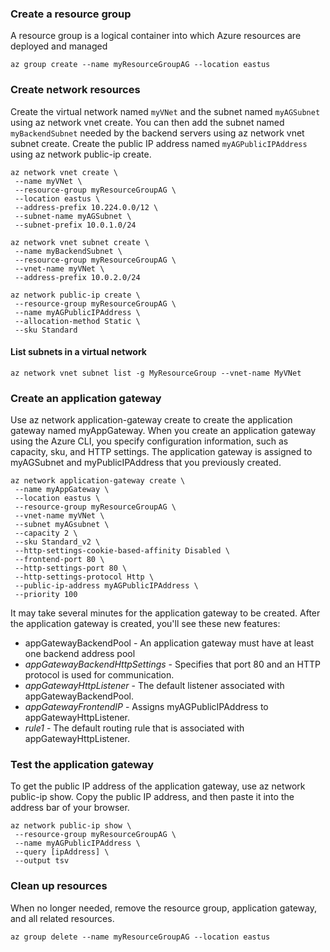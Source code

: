 ### Create a resource group

A resource group is a logical container into which Azure resources are deployed and managed
```
az group create --name myResourceGroupAG --location eastus
```

### Create network resources
Create the virtual network named ```myVNet``` and the subnet named ```myAGSubnet``` using az network vnet create. You can then add the subnet named ```myBackendSubnet``` needed by the backend servers using az network vnet subnet create. Create the public IP address named ```myAGPublicIPAddress``` using az network public-ip create.

```
az network vnet create \
 --name myVNet \
 --resource-group myResourceGroupAG \
 --location eastus \
 --address-prefix 10.224.0.0/12 \
 --subnet-name myAGSubnet \
 --subnet-prefix 10.0.1.0/24

az network vnet subnet create \
 --name myBackendSubnet \
 --resource-group myResourceGroupAG \
 --vnet-name myVNet \
 --address-prefix 10.0.2.0/24

az network public-ip create \
 --resource-group myResourceGroupAG \
 --name myAGPublicIPAddress \
 --allocation-method Static \
 --sku Standard
```
#### List subnets in a virtual network
```
az network vnet subnet list -g MyResourceGroup --vnet-name MyVNet
```

### Create an application gateway
Use az network application-gateway create to create the application gateway named myAppGateway. When you create an application gateway using the Azure CLI, you specify configuration information, such as capacity, sku, and HTTP settings. The application gateway is assigned to myAGSubnet and myPublicIPAddress that you previously created.
```
az network application-gateway create \
 --name myAppGateway \
 --location eastus \
 --resource-group myResourceGroupAG \
 --vnet-name myVNet \
 --subnet myAGsubnet \
 --capacity 2 \
 --sku Standard_v2 \
 --http-settings-cookie-based-affinity Disabled \
 --frontend-port 80 \
 --http-settings-port 80 \
 --http-settings-protocol Http \
 --public-ip-address myAGPublicIPAddress \
 --priority 100
```

It may take several minutes for the application gateway to be created. After the application gateway is created, you'll see these new features:

* appGatewayBackendPool - An application gateway must have at least one backend address pool
* *appGatewayBackendHttpSettings* - Specifies that port 80 and an HTTP protocol is used for communication.
* *appGatewayHttpListener* - The default listener associated with appGatewayBackendPool.
* *appGatewayFrontendIP* - Assigns myAGPublicIPAddress to appGatewayHttpListener.
* *rule1* - The default routing rule that is associated with appGatewayHttpListener.

### Test the application gateway

To get the public IP address of the application gateway, use az network public-ip show. Copy the public IP address, and then paste it into the address bar of your browser.

```
az network public-ip show \
 --resource-group myResourceGroupAG \
 --name myAGPublicIPAddress \
 --query [ipAddress] \
 --output tsv
```

### Clean up resources

When no longer needed, remove the resource group, application gateway, and all related resources.
```
az group delete --name myResourceGroupAG --location eastus
```

